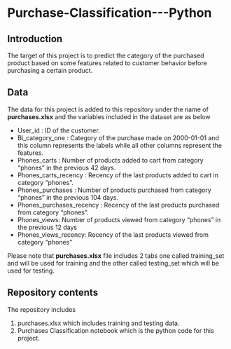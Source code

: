# Purchase-Classification---Python
## Introduction

The target of this project is to predict the category of the purchased product based on some features related to customer behavior before purchasing a certain product.

## Data

The data for this project is added to this repository under the name of **purchases.xlsx** and the variables included in the dataset are as below

- User_id : ID of the customer.
- Bi_category_one : Category of the purchase made on 2000-01-01 and this column represents the labels while all other columns represent the features.
- Phones_carts : Number of products added to cart from category “phones” in the previous 42 days.
- Phones_carts_recency : Recency of the last products added to cart in category “phones”.
- Phones_purchases : Number of products purchased from category “phones” in the previous 104 days.
- Phones_purchases_recency : Recency of the last products purchased from category “phones”.
- Phones_views:  Number of products viewed from category “phones” in the previous 12 days
- Phones_views_recency: Recency of the last products viewed from category “phones”

Please note that **purchases.xlsx** file includes 2 tabs one called training_set and will be used for training and the other called testing_set which will be used for testing.

## Repository contents

The repository includes

1. purchases.xlsx which includes training and testing data.
2. Purchases Classification notebook which is the python code for this project.



